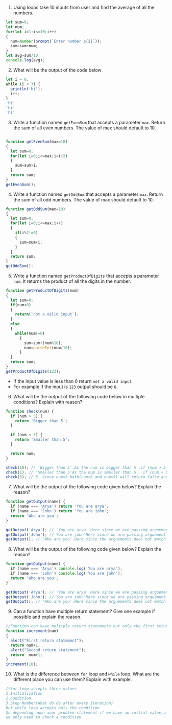1. Using loops take 10 inputs from user and find the average of all the numbers.

```js
let sum=0;
let num;
for(let i=1;i<=10;i++)
{
  num=Number(prompt(`Enter number ${i}`));
  sum=sum+num;
}
let avg=sum/10;
console.log(avg);
```
2. What will be the output of the code below

```js
let i = 0;
while (i < 3) {
  println('hi');
  i++;
}
'hi'
'hi'
'hi'
```


3. Write a function named `getEvenSum` that accepts a parameter `max`. Return the sum of all even numbers. The value of max should default to 10.
```js

function getEvenSum(max=10)
{
  let sum=0;
  for(let i=0;i<=max;i=i+2)
  {
    sum=sum+i;
  }
  return sum;
}
getEvenSum();

```

4. Write a function named `getOddSum` that accepts a parameter `max`. Return the sum of all odd numbers. The value of max should default to 10.
```js
function getOddSum(max=10)
{
  let sum=0;
  for(let i=0;i<=max;i++)
  {
    if(i%2!=0)
    {
      sum=sum+i;
    }
  }
  return sum;
}
getOddSum();
```
5. Write a function named `getProductOfDigits` that accepts a parameter `num`. It returns the product of all the digits in the number.
```js
function getProductOfDigits(num)
{
  let sum=0;
  if(num<0)
  {
    return(`not a valid input`);
  }
  else
  {
    while(num!=0)
      {
        sum=sum+(num%10);
        num=parseInt(num/10);
      }
  }
  return sum;
}
getProductOfDigits(123);
```
- If the input value is less than 0 return `not a valid input`
- For example if the input is `123` output should be `6`.

6. What will be the output of the following code below in multiple conditions? Explain with reason?

```js
function check(num) {
  if (num > 5) {
    return 'Bigger than 5';
  }

  if (num < 5) {
    return 'Smaller than 5';
  }

  return num;
}

check(10); // 'Bigger than 5'.As the num is bigger than 5 ,if (num > 5) condition will return true and hence will return'Bigger than 5'
check(1); // 'Smaller than 5'As the num is smaller than 5 , if (num < 5) condition will return true and hence will return'smaller than 5'
check(5); // 5 .Since num=5 both(num<5 and num>5) will return false and further will return num that is 5.
```

7. What will be the output of the following code given below? Explain the reason?

```js
function getOutput(name) {
  if (name === 'Arya') return 'You are arya';
  if (name === 'John') return 'You are john';
  return 'Who are you';
}

getOutput('Arya'); // 'You are arya' Here since we are passing arguement as 'Arya' it will match the condition (name === 'Arya') and will hence return 'You are arya'
getOutput('John'); // You are john'Here since we are passing arguement as 'John' it will match the condition (name === 'John') and will hence return 'You are john'
getOutput(); // 'Who are you'.Here since the arguements does not match with 'arya' and 'John' none of the if statements will get execured and will further return 'Who are you'
```

8. What will be the output of the following code given below? Explain the reason?

```js
function getOutput(name) {
  if (name === 'Arya') console.log('You are arya');
  if (name === 'John') console.log('You are john');
  return 'Who are you';
}

getOutput('Arya'); // 'You are arya' Here since we are passing arguement as 'Arya' it will match the condition (name === 'Arya') and will hence return 'You are arya'
getOutput('John'); // You are john'Here since we are passing arguement as 'John' it will match the condition (name === 'John') and will hence return 'You are john'
getOutput(); // 'Who are you'.Here since the arguements does not match with 'arya' and 'John' none of the if statements will get execured and will further return 'Who are you'
```

9. Can a function have multiple return statement? Give one example if possible and explain the reason.
```js
//Function can have multiple return statements but only the first return statement in our function will be executed as when a return statement is executed the function returns that specific value as the output of the function call and the control will jump out of the function without executing the further code.
function increment(num)
{
  alert("First return statement");
  return num+1;
  alert("Second return statement");
  return  num+1;
}
increment(10);
```
10. What is the difference between `for` loop and `while` loop. What are the different place you can use them? Explain with example.
```js
/*for loop accepts three values
1.Initialization
2.Condition
3.Step Number(What do do after every iteration)
But while loop accepts only the condition
So depending upon aour problem statement if we have an initial value,a condition and a step number we will ise for loop , else we will use a while loop if
we only need to check a condition.
```
